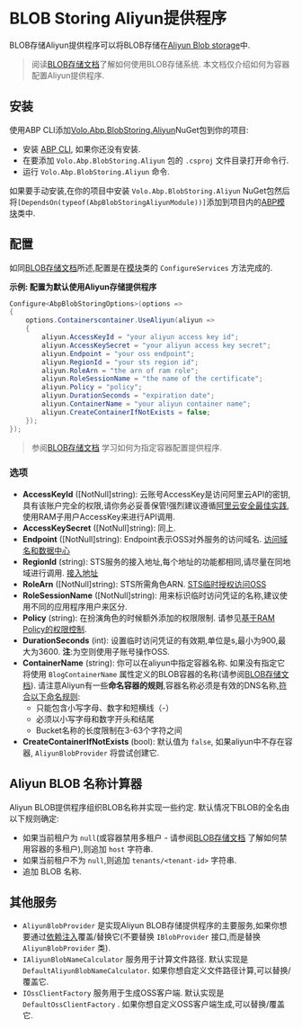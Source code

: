 # BLOB Storing Aliyun提供程序

BLOB存储Aliyun提供程序可以将BLOB存储在[Aliyun Blob storage](https://help.aliyun.com/product/31815.html)中.

> 阅读[BLOB存储文档](Blob-Storing.md)了解如何使用BLOB存储系统. 本文档仅介绍如何为容器配置Aliyun提供程序.

## 安装

使用ABP CLI添加[Volo.Abp.BlobStoring.Aliyun](https://www.nuget.org/packages/Volo.Abp.BlobStoring.Aliyun)NuGet包到你的项目:

* 安装 [ABP CLI](https://docs.abp.io/en/abp/latest/CLI), 如果你还没有安装.
* 在要添加 `Volo.Abp.BlobStoring.Aliyun` 包的 `.csproj` 文件目录打开命令行.
* 运行 `Volo.Abp.BlobStoring.Aliyun` 命令.

如果要手动安装,在你的项目中安装 `Volo.Abp.BlobStoring.Aliyun` NuGet包然后将`[DependsOn(typeof(AbpBlobStoringAliyunModule))]`添加到项目内的[ABP模块](Module-Development-Basics.md)类中.

## 配置

如同[BLOB存储文档](Blob-Storing.md)所述,配置是在[模块](Module-Development-Basics.md)类的 `ConfigureServices` 方法完成的.

**示例: 配置为默认使用Aliyun存储提供程序**

````csharp
Configure<AbpBlobStoringOptions>(options =>
{
    options.Containerscontainer.UseAliyun(aliyun =>
    {
        aliyun.AccessKeyId = "your aliyun access key id";
        aliyun.AccessKeySecret = "your aliyun access key secret";
        aliyun.Endpoint = "your oss endpoint";
        aliyun.RegionId = "your sts region id";
        aliyun.RoleArn = "the arn of ram role";
        aliyun.RoleSessionName = "the name of the certificate";
        aliyun.Policy = "policy";
        aliyun.DurationSeconds = "expiration date";
        aliyun.ContainerName = "your aliyun container name";
        aliyun.CreateContainerIfNotExists = false;
    });
});
````

> 参阅[BLOB存储文档](Blob-Storing.md) 学习如何为指定容器配置提供程序.

### 选项

* **AccessKeyId** ([NotNull]string): 云账号AccessKey是访问阿里云API的密钥,具有该账户完全的权限,请你务必妥善保管!强烈建议遵循[阿里云安全最佳实践](https://help.aliyun.com/document_detail/102600.html),使用RAM子用户AccessKey来进行API调用.
* **AccessKeySecret** ([NotNull]string): 同上.
* **Endpoint** ([NotNull]string): Endpoint表示OSS对外服务的访问域名. [访问域名和数据中心](https://help.aliyun.com/document_detail/31837.html)
* **RegionId** (string): STS服务的接入地址,每个地址的功能都相同,请尽量在同地域进行调用. [接入地址](https://help.aliyun.com/document_detail/66053.html)
* **RoleArn** ([NotNull]string): STS所需角色ARN. [STS临时授权访问OSS](https://help.aliyun.com/document_detail/100624.html)
* **RoleSessionName** ([NotNull]string): 用来标识临时访问凭证的名称,建议使用不同的应用程序用户来区分.
* **Policy** (string): 在扮演角色的时候额外添加的权限限制. 请参见[基于RAM Policy的权限控制](https://help.aliyun.com/document_detail/100680.html).
* **DurationSeconds** (int): 设置临时访问凭证的有效期,单位是s,最小为900,最大为3600. **注**:为空则使用子账号操作OSS.
* **ContainerName** (string): 你可以在aliyun中指定容器名称. 如果没有指定它将使用 `BlogContainerName` 属性定义的BLOB容器的名称(请参阅[BLOB存储文档](Blob-Storing.md)). 请注意Aliyun有一些**命名容器的规则**,容器名称必须是有效的DNS名称,[符合以下命名规则](https://help.aliyun.com/knowledge_detail/39668.html):
    * 只能包含小写字母、数字和短横线（-）
    * 必须以小写字母和数字开头和结尾
    * Bucket名称的长度限制在3-63个字符之间
* **CreateContainerIfNotExists** (bool): 默认值为 `false`, 如果aliyun中不存在容器, `AliyunBlobProvider` 将尝试创建它.

## Aliyun BLOB 名称计算器

Aliyun BLOB提供程序组织BLOB名称并实现一些约定. 默认情况下BLOB的全名由以下规则确定:

* 如果当前租户为 `null`(或容器禁用多租户 - 请参阅[BLOB存储文档](Blob-Storing.md) 了解如何禁用容器的多租户),则追加 `host` 字符串.
* 如果当前租户不为 `null`,则追加 `tenants/<tenant-id>` 字符串.
* 追加 BLOB 名称.

## 其他服务

* `AliyunBlobProvider` 是实现Aliyun BLOB存储提供程序的主要服务,如果你想要通过[依赖注入](Dependency-Injection.md)覆盖/替换它(不要替换 `IBlobProvider` 接口,而是替换 `AliyunBlobProvider` 类).
* `IAliyunBlobNameCalculator` 服务用于计算文件路径. 默认实现是 `DefaultAliyunBlobNameCalculator`. 如果你想自定义文件路径计算,可以替换/覆盖它.
* `IOssClientFactory` 服务用于生成OSS客户端. 默认实现是 `DefaultOssClientFactory` . 如果你想自定义OSS客户端生成,可以替换/覆盖它.
